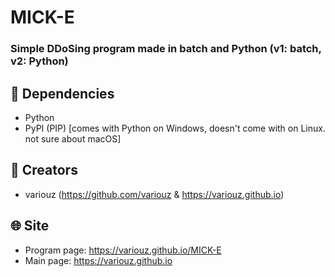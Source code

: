 # MICK-E
### Simple DDoSing program made in batch and Python (v1: batch, v2: Python)
## 🌌 Dependencies
- Python
- PyPI (PIP) [comes with Python on Windows, doesn't come with on Linux. not sure about macOS]
## 📖 Creators
- variouz
  (https://github.com/variouz & https://variouz.github.io)
## 🌐 Site
- Program page: https://variouz.github.io/MICK-E
- Main page: https://variouz.github.io
